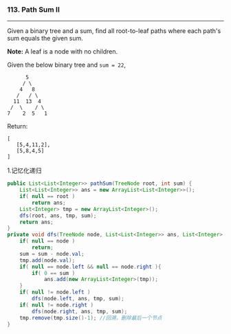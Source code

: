 ### 113. Path Sum II

------

Given a binary tree and a sum, find all root-to-leaf paths where each path's sum equals the given sum.

**Note:** A leaf is a node with no children.

Given the below binary tree and `sum = 22`,

```
      5
     / \
    4   8
   /   / \
  11  13  4
 /  \    / \
7    2  5   1
```

Return:

```
[
   [5,4,11,2],
   [5,8,4,5]
]
```

1.记忆化递归

```java
public List<List<Integer>> pathSum(TreeNode root, int sum) {
    List<List<Integer>> ans = new ArrayList<List<Integer>>();
    if( null == root )
        return ans;
    List<Integer> tmp = new ArrayList<Integer>();
    dfs(root, ans, tmp, sum);
    return ans;
}
private void dfs(TreeNode node, List<List<Integer>> ans, List<Integer> tmp, int sum{
    if( null == node )
        return;
    sum = sum - node.val;
    tmp.add(node.val);
    if( null == node.left && null == node.right ){
        if( 0 == sum )
            ans.add(new ArrayList<Integer>(tmp));
    }
    if( null != node.left )
        dfs(node.left, ans, tmp, sum);
    if( null != node.right )
        dfs(node.right, ans, tmp, sum);
    tmp.remove(tmp.size()-1); //回溯，删除最后一个节点
}
```

